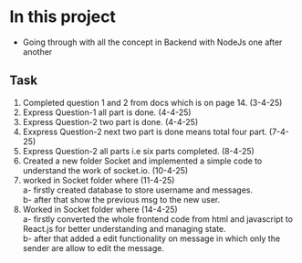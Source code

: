 # In this project
- Going through with all the concept in Backend with NodeJs one after another

## Task
1. Completed question 1 and 2 from docs which is on page 14. (3-4-25)
2. Express Question-1 all part is done.  (4-4-25)
3. Express Question-2 two part is done.   (4-4-25)
4. Exxpress Question-2 next two part is done means total four part. (7-4-25)
5. Express Question-2 all parts i.e six parts completed. (8-4-25)
5. Created a new folder Socket and implemented a simple code to understand the work of socket.io. (10-4-25)
6. worked in Socket folder where (11-4-25) <br>
  a- firstly created database to store username and messages. <br>
  b- after that show the previous msg to the new user.
7. Worked in Socket folder where (14-4-25) <br>
  a- firstly converted the whole frontend code from html and javascript to React.js for better understanding and managing state. <br>
  b- after that added a edit functionality on message in which only the sender are allow to edit the message.
